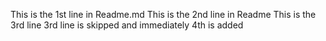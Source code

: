 This is the 1st line in Readme.md
This is the 2nd line in Readme
This is the 3rd line
3rd line is skipped and immediately 4th is added
